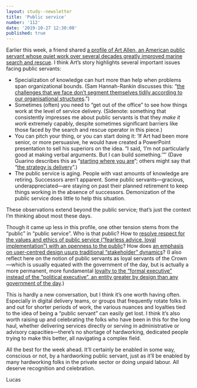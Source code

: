 ```yaml
---
layout: study--newsletter
title: 'Public service'
number: '112'
date: '2019-10-27 12:30:00'
published: true
---
```


Earlier this week, a friend shared [a profile of Art Allen, an American public servant whose quiet work over several decades greatly improved marine search and rescue](https://www.bloomberg.com/opinion/articles/2019-10-15/lifesaving-coast-guard-scientist-reflects-on-government-service). I think Art’s story highlights several important issues facing public servants:

- Specialization of knowledge can hurt more than help when problems span organizational bounds. (Sam Hannah-Rankin discusses this: “[the challenges that we face don’t segment themselves tidily according to our organisational structures](https://medium.com/@shrankinwork/bureaucracy-and-change-its-hard-a70f54e80316).”)
- Sometimes (often) you need to “get out of the office” to see how things work at the level of service delivery. (Sidenote: something that consistently impresses me about public servants is that they _make it work_ extremely capably, despite sometimes significant barriers like those faced by the search and rescue operator in this piece.)
- You can pitch your thing, or you can start doing it: ‘If Art had been more senior, or more persuasive, he would have created a PowerPoint presentation to sell his superiors on the idea. “I said, ‘I’m not particularly good at making verbal arguments. But I can build something.’”’ (Dave Guarino describes this as “[starting where you are](https://twitter.com/allafarce/status/1168941251812630529)”; others might say that “[the strategy is delivery](https://gds.blog.gov.uk/2013/01/06/digital-transformation-in-2013-the-strategy-is-delivery-again/)”.)
- The public service is aging. People with vast amounts of knowledge are retiring. Successors aren’t apparent. Some public servants—gracious, underappreciated—are staying on past their planned retirement to keep things working in the absence of successors. Demonization of the public service does little to help this situation.

These observations extend beyond the public service; that’s just the context I’m thinking about most these days.

Though it came up less in this profile, one other tension stems from the “public” in “public service”. Who is that public? How to [resolve respect for the values and ethics of public service (“fearless advice, loyal implementation”) with an openness to the public](https://policyoptions.irpp.org/magazines/june-2017/putting-the-public-in-public-servant/)? How does [an emphasis on user-centred design usurp traditional “stakeholder” dynamics](https://twitter.com/allafarce/status/1181248788775591936)? (I also reflect here on the notion of public servants as loyal servants of the Crown—which is usually equated with the government of the day, but is actually a more permanent, more fundamental [loyalty to the “formal executive” instead of the “political executive”, an entity greater by design than any government of the day](https://www.macleans.ca/politics/ottawa/when-civil-servants-fail-to-appear-non-partisan/).)

This is hardly a new conversation, but I think it’s one worth having often. Especially in digital delivery teams, or groups that frequently rotate folks in and out for shorter periods of work, the various nuances and loyalties tied to the idea of being a “public servant” can easily get lost. I think it’s also worth raising up and celebrating the folks who have been in this for the long haul, whether delivering services directly or serving in administrative or advisory capacities—there’s no shortage of hardworking, dedicated people trying to make this better, all navigating a complex field.

All the best for the week ahead. It’ll certainly be enabled in some way, conscious or not, by a hardworking public servant, just as it’ll be enabled by many hardworking folks in the private sector or doing unpaid labour. All deserve recognition and celebration.

Lucas